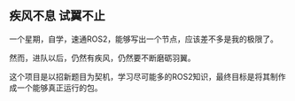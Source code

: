 ## 疾风不息 试翼不止

一个星期，自学，速通ROS2，能够写出一个节点，应该差不多是我的极限了。

然而，进队以后，仍然有疾风，仍然要不断磨砺羽翼。

这个项目是以招新题目为契机，学习尽可能多的ROS2知识，最终目标是将其制作成一个能够真正运行的包。